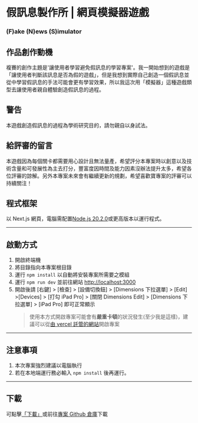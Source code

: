 # 假訊息製作所 | 網頁模擬器遊戲

### (F)ake (N)ews (S)imulator

## 作品創作動機

複賽的創作主題是'讓使用者學習避免假訊息的學習專案'。我一開始想到的遊戲是「讓使用者判斷該訊息是否為假的遊戲」，但是我想到實際自己創造一個假訊息並從中學習假訊息的手法可能會更有學習效果，所以我這次用「模擬器」這種遊戲類型去讓使用者親自體驗創造假訊息的過程。

## 警告

本遊戲創造假訊息的過程為學術研究目的，請勿親自以身試法。

## 給評審的留言

本遊戲因為每個關卡都需要用心設計且無法量產，希望評分本專案時以創意以及技術含量和可發展性為主去打分，豐富度因時間及能力因素沒辦法提升太多，希望各位評審的諒解。另外本專案未來會有繼續更新的規劃，希望喜歡寶專案的評審可以持續關注！

## 程式框架

以 Next.js 網頁，電腦需配置[Node.js 20.2.0](https://nodejs.org/en)或更高版本以運行程式。

---

## 啟動方式

1. 開啟終端機
2. 將目錄指向本專案根目錄
3. 運行 `npm install` 以自動將安裝專案所需要之模組
4. 運行 `npm run dev` 並前往網站 [http://localhost:3000](http://localhost:3000)
5. 開啟後請 [右鍵] > [檢查] > [設備切換鈕] > [Dimensions 下拉選單] > [Edit] >[Devices] > [打勾 iPad Pro] > [關閉 Dimensions Edit] > [Dimensions 下拉選單] > [iPad Pro] 即可正常顯示
   > 使用本方式開啟專案可能會有**嚴重卡頓**的狀況發生(至少我是這樣)，建議可以從[由 vercel 託管的網站](https://fns.vercel.app/)開啟專案

---

## 注意事項

1. 本次專案強烈建議以電腦執行
2. 若在本地端運行務必輸入 `npm install` 後再運行。

---

## 下載

可點擊[「下載」](https://github.com/YC815/Fake-News-Simulator/archive/refs/heads/main.zip)或前往[專案 Github 倉庫](https://github.com/YC815/Fake-News-Simulator)下載
